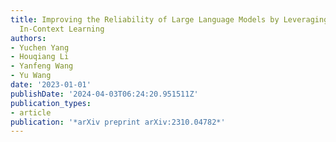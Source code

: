```yaml
---
title: Improving the Reliability of Large Language Models by Leveraging Uncertainty-Aware
  In-Context Learning
authors:
- Yuchen Yang
- Houqiang Li
- Yanfeng Wang
- Yu Wang
date: '2023-01-01'
publishDate: '2024-04-03T06:24:20.951511Z'
publication_types:
- article
publication: '*arXiv preprint arXiv:2310.04782*'
---
```

